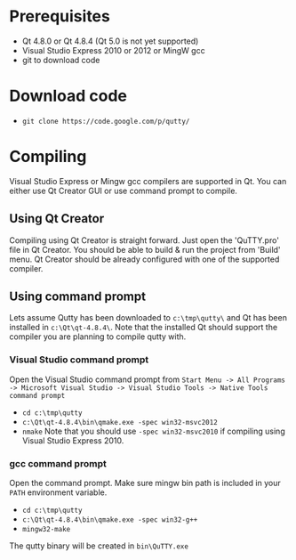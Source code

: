 # Prerequisites #

  * Qt 4.8.0 or Qt 4.8.4 (Qt 5.0 is not yet supported)
  * Visual Studio Express 2010 or 2012 or MingW gcc
  * git to download code

# Download code #

  * `git clone https://code.google.com/p/qutty/`

# Compiling #

Visual Studio Express or Mingw gcc compilers are supported in Qt. You can either use Qt Creator GUI or use command prompt to compile.

## Using Qt Creator ##

Compiling using Qt Creator is straight forward. Just open the 'QuTTY.pro' file in Qt Creator. You should be able to build & run the project from 'Build' menu.
Qt Creator should be already configured with one of the supported compiler.

## Using command prompt ##

Lets assume Qutty has been downloaded to `c:\tmp\qutty\` and Qt has been installed in `c:\Qt\qt-4.8.4\`. Note that the installed Qt should support the compiler you are planning to compile qutty with.

### Visual Studio command prompt ###
Open the Visual Studio command prompt from `Start Menu -> All Programs -> Microsoft Visual Studio -> Visual Studio Tools -> Native Tools command prompt`
  * `cd c:\tmp\qutty`
  * `c:\Qt\qt-4.8.4\bin\qmake.exe -spec win32-msvc2012`
  * `nmake`
Note that you should use `-spec win32-msvc2010` if compiling using Visual Studio Express 2010.

### gcc command prompt ###
Open the command prompt. Make sure mingw bin path is included in your `PATH` environment variable.
  * `cd c:\tmp\qutty`
  * `c:\Qt\qt-4.8.4\bin\qmake.exe -spec win32-g++`
  * `mingw32-make`

The qutty binary will be created in `bin\QuTTY.exe`